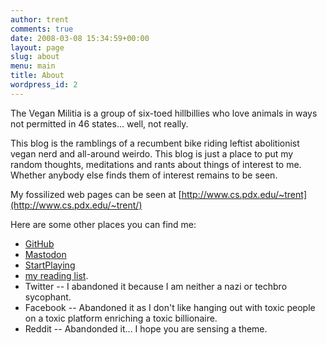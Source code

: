 ```yaml
---
author: trent
comments: true
date: 2008-03-08 15:34:59+00:00
layout: page
slug: about
menu: main
title: About
wordpress_id: 2
---
```


The Vegan Militia is a group of six-toed hillbillies who love animals in ways not permitted in 46 states... well, not really.

This blog is the ramblings of a recumbent bike riding leftist abolitionist vegan nerd and all-around weirdo.  This blog is just a place to put my random thoughts, meditations and rants about things of interest to me.  Whether anybody else finds them of interest remains to be seen.

My fossilized web pages can be seen at [http://www.cs.pdx.edu/~trent](http://www.cs.pdx.edu/~trent/)

Here are some other places you can find me:

* [GitHub](https://github.com/trentfisher)
* [Mastodon](https://dice.camp/@trent)
* [StartPlaying](https://startplaying.games/gm/trent)
* [my reading list](https://docs.google.com/spreadsheets/d/1v61Fkm4171wrBZuY32y-h2ZX_2ldl50AV0ZoK0hrTCE/edit?usp=sharing).
* Twitter -- I abandoned it because I am neither a nazi or techbro sycophant.
* Facebook -- Abandoned it as I don't like hanging out with toxic people on a toxic platform enriching a toxic billionaire.
* Reddit -- Abandonded it... I hope you are sensing a theme.

